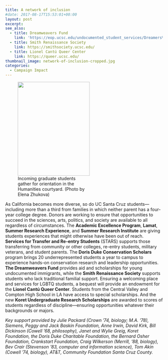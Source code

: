 ```yaml
---
title: A network of inclusion
#date: 2017-08-17T15:53:01+00:00
layout: post
excerpt:
see_also:
  - title: Dreamweavers Fund
    link: 'https://eop.ucsc.edu/undocumented_student_services/Dreamers%20%20Fund.html'
  - title: Smith Renaissance Society
    link: https://smithsociety.ucsc.edu/
  - title: Lionel Cantú Queer Center
    link: https://queer.ucsc.edu/
thumbnail_image: network-of-inclusion-cropped.jpg
categories:
  - Campaign Impact
---
```


<figure id="attachment_2800" style="width: 230px" class="wp-caption alignright"><img class="wp-image-2800 size-medium" src="http://live-ucsc-giving.pantheonsite.io/wp-content/uploads/2017/08/network-of-inclusion-230x300.jpg" alt="" width="230" height="300" srcset="https://ucsc-giving.lndo.site/wp-content/uploads/2017/08/network-of-inclusion-230x300.jpg 230w, https://ucsc-giving.lndo.site/wp-content/uploads/2017/08/network-of-inclusion-768x1000.jpg 768w, https://ucsc-giving.lndo.site/wp-content/uploads/2017/08/network-of-inclusion-787x1024.jpg 787w, https://ucsc-giving.lndo.site/wp-content/uploads/2017/08/network-of-inclusion.jpg 845w" sizes="(max-width: 230px) 100vw, 230px" /><figcaption class="wp-caption-text">Incoming graduate students gather for orientation in the Humanities courtyard. (Photo by Elena Zhukova)</figcaption></figure> 

As California becomes more diverse, so do UC Santa Cruz students—including more than a third from families in which neither parent has a four-year college degree. Donors are working to ensure that opportunities to succeed in the sciences, arts, politics, and society are available to all regardless of circumstances. The **Academic Excellence Program**, **Lamat**, **Summer Research Experience**, and **Summer Research Institute** are giving students experiences that might otherwise have been out of reach. **Services for Transfer and Re-entry Students** (STARS) supports those transferring from community or other colleges, re-entry students, military veterans, and student parents. The **Doris Duke Conservation Scholars** program brings 20 underrepresented students a year to campus to experience hands-on conservation research and leadership opportunities. **The Dreamweavers Fund** provides aid and scholarships for young undocumented immigrants, while the **Smith Renaissance Society** supports students who lack traditional familial support. Ensuring a welcoming place and services for LGBTQ students, a bequest will provide an endowment for the **Lionel Cantú Queer Center**. Students from the Central Valley and Compton High School in LA have access to special scholarships. And the new **Koret Undergraduate Research Scholarships** are awarded to scores of students regardless of discipline—ensuring opportunities whatever their backgrounds or majors.

_Key support provided by Julie Packard (Crown &#8217;74, biology; M.A. &#8217;78), Siemens, Peggy and Jack Baskin Foundation, Anne Irwin, David Kirk, Bill Dickinson (Cowell &#8217;68, philosophy), Janet and Wylie Greig, Koret Foundation, the Doris Duke Charitable Foundation, the Bernard Osher Foundation, Crankstart Foundation, Craig Wilkerson (Merrill, &#8217;88, biology), Bev Crair (Stevenson &#8217;83, computer and information science), Tom Akin (Cowell &#8217;74, biology), AT&T, Community Foundation Santa Cruz County._
